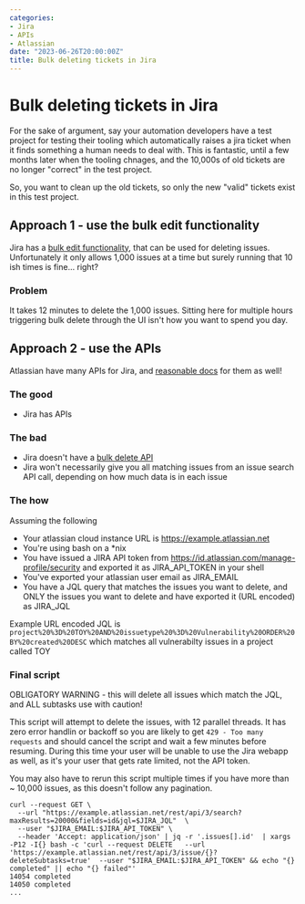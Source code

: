 ```yaml
---
categories:
- Jira
- APIs
- Atlassian
date: "2023-06-26T20:00:00Z"
title: Bulk deleting tickets in Jira
---
```

# Bulk deleting tickets in Jira
For the sake of argument, say your automation developers have a test project for testing their tooling which automatically raises a jira ticket when it finds something a human needs to deal with. This is fantastic, until a few months later when the tooling chnages, and the 10,000s of old tickets are no longer "correct" in the test project.

So, you want to clean up the old tickets, so only the new "valid" tickets exist in this test project.

## Approach 1 - use the bulk edit functionality

Jira has a [bulk edit functionality](https://confluence.atlassian.com/jirasoftwareserver/editing-multiple-issues-at-the-same-time-939938937.html), that can be used for deleting issues. Unfortunately it only allows 1,000 issues at a time but surely running that 10 ish times is fine... right?

### Problem

It takes 12 minutes to delete the 1,000 issues. Sitting here for multiple hours triggering bulk delete through the UI isn't how you want to spend you day.

## Approach 2 - use the APIs

Atlassian have many APIs for Jira, and [reasonable docs](https://developer.atlassian.com/cloud/jira/platform/rest/v3/api-group-issues/#api-rest-api-3-issue-issueidorkey-delete) for them as well!

### The good

* Jira has APIs

### The bad

* Jira doesn't have a [bulk delete API](https://community.developer.atlassian.com/t/jira-rest-api-endpoint-for-bulk-delete-issues/55806)
* Jira won't necessarily give you all matching issues from an issue search API call, depending on how much data is in each issue

### The how

Assuming the following
* Your atlassian cloud instance URL is <https://example.atlassian.net>
* You're using bash on a *nix
* You have issued a JIRA API token from <https://id.atlassian.com/manage-profile/security> and exported it as JIRA_API_TOKEN in your shell
* You've exported your atlassian user email as JIRA_EMAIL
* You have a JQL query that matches the issues you want to delete, and ONLY the issues you want to delete and have exported it (URL encoded) as JIRA_JQL


Example URL encoded JQL is `project%20%3D%20TOY%20AND%20issuetype%20%3D%20Vulnerability%20ORDER%20BY%20created%20DESC` which matches all vulnerabilty issues in a project called TOY

### Final script

OBLIGATORY WARNING - this will delete all issues which match the JQL, and ALL subtasks use with caution!

This script will attempt to delete the issues, with 12 parallel threads. It has zero error handlin or backoff so you are likely to get `429 - Too many requests` and should cancel the script and wait a few minutes before resuming.
During this time your user will be unable to use the Jira webapp as well, as it's your user that gets rate limited, not the API token.

You may also have to rerun this script multiple times if you have more than ~ 10,000 issues, as this doesn't follow any pagination.

```console
curl --request GET \
  --url "https://example.atlassian.net/rest/api/3/search?maxResults=20000&fields=id&jql=$JIRA_JQL"  \
  --user "$JIRA_EMAIL:$JIRA_API_TOKEN" \
  --header 'Accept: application/json' | jq -r '.issues[].id'  | xargs -P12 -I{} bash -c 'curl --request DELETE   --url 'https://example.atlassian.net/rest/api/3/issue/{}?deleteSubtasks=true'  --user "$JIRA_EMAIL:$JIRA_API_TOKEN" && echo "{} completed" || echo "{} failed"'
14054 completed
14050 completed
...
```
